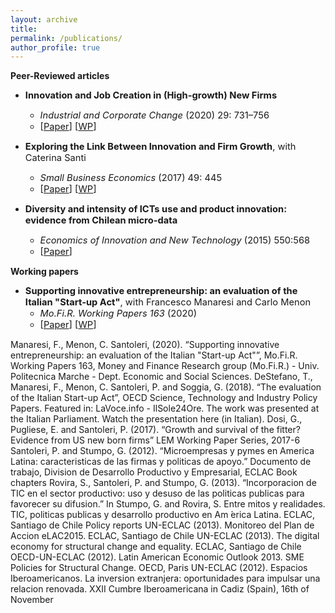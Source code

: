 ```yaml
---
layout: archive
title: 
permalink: /publications/
author_profile: true
---
```

**Peer-Reviewed articles**

* <span style="font-size:11pt;">**Innovation and Job Creation in (High-growth) New Firms**</span>
   - <span style="font-size:11pt;">*Industrial and Corporate Change* (2020) 29: 731–756</span>
   - <span style="font-size:11pt;">[[Paper](https://academic.oup.com/icc/article-abstract/29/3/731/5643963?redirectedFrom=fulltext)] [[WP](http://www.lem.sssup.it/WPLem/files/2019-31.pdf)]</span>

* <span style="font-size:11pt;">**Exploring the Link Between Innovation and Firm Growth**, with Caterina Santi</span>
   - <span style="font-size:11pt;">*Small Business Economics* (2017) 49: 445</span>
   - <span style="font-size:11pt;">[[Paper](https://link.springer.com/article/10.1007/s11187-016-9836-4)] [[WP](http://www.lem.sssup.it/WPLem/files/2016-09.pdf)]</span>

* <span style="font-size:11pt;">**Diversity and intensity of ICTs use and product innovation: evidence from Chilean micro-data**</span>
   - <span style="font-size:11pt;">*Economics of Innovation and New Technology* (2015) 550:568
   - <span style="font-size:11pt;">[[Paper](https://www.tandfonline.com/doi/abs/10.1080/10438599.2014.946313)]</span>
   
**Working papers**

* <span style="font-size:11pt;">**Supporting innovative entrepreneurship: an evaluation of the Italian "Start-up Act"**, with Francesco Manaresi and Carlo Menon</span>
   - <span style="font-size:11pt;">*Mo.Fi.R. Working Papers 163* (2020)</span>
   - <span style="font-size:11pt;">[[Paper](https://academic.oup.com/icc/article-abstract/29/3/731/5643963?redirectedFrom=fulltext)] [[WP](http://www.lem.sssup.it/WPLem/files/2019-31.pdf)]</span>
   
Manaresi, F., Menon, C. Santoleri, (2020). “Supporting innovative entrepreneurship: an evaluation of the Italian "Start-up Act"”, Mo.Fi.R. Working Papers 163, Money and Finance Research group (Mo.Fi.R.) - Univ. Politecnica Marche - Dept. Economic and Social Sciences.
DeStefano, T., Manaresi, F., Menon, C. Santoleri, P. and Soggia, G. (2018). “The evaluation of the Italian Start-up Act”, OECD Science, Technology and Industry Policy Papers. Featured in: LaVoce.info - IlSole24Ore. The work was presented at the Italian Parliament. Watch the presentation here (in Italian).
Dosi, G., Pugliese, E. and Santoleri, P. (2017). “Growth and survival of the fitter? Evidence from US new born firms” LEM Working Paper Series, 2017-6
Santoleri, P. and Stumpo, G. (2012). “Microempresas y pymes en America Latina: caracteristicas de las firmas y politicas de apoyo.” Documento de trabajo, Division de Desarrollo Productivo y Empresarial, ECLAC
Book chapters
Rovira, S., Santoleri, P. and Stumpo, G. (2013). “Incorporacion de TIC en el sector productivo: uso y desuso de las politicas publicas para favorecer su difusion.” In Stumpo, G. and Rovira, S. Entre mitos y realidades. TIC, politicas publicas y desarrollo productivo en Am ́erica Latina. ECLAC, Santiago de Chile
Policy reports
UN-ECLAC (2013). Monitoreo del Plan de Accion eLAC2015. ECLAC, Santiago de Chile
UN-ECLAC (2013). The digital economy for structural change and equality. ECLAC, Santiago de Chile
OECD-UN-ECLAC (2012). Latin American Economic Outlook 2013. SME Policies for Structural Change. OECD, Paris
UN-ECLAC (2012). Espacios Iberoamericanos. La inversion extranjera: oportunidades para impulsar una relacion renovada. XXII Cumbre Iberoamericana in Cadiz (Spain), 16th of November



